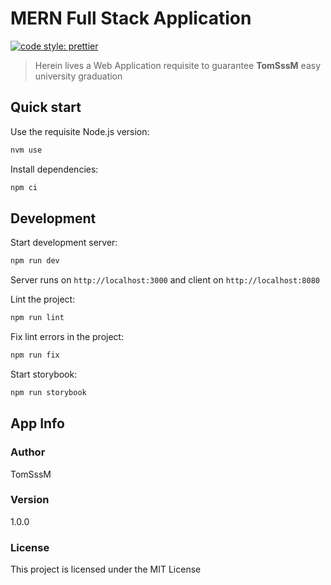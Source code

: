 # MERN Full Stack Application

[![code style: prettier](https://img.shields.io/badge/code_style-prettier-ff69b4.svg?style=flat-square)](https://github.com/prettier/prettier)

> Herein lives a Web Application requisite to guarantee **TomSssM** easy
> university graduation

## Quick start

Use the requisite Node.js version:

```bash
nvm use
```

Install dependencies:

```bash
npm ci
```

## Development

Start development server:

```bash
npm run dev
```

Server runs on `http://localhost:3000` and client on `http://localhost:8080`

Lint the project:

```bash
npm run lint
```

Fix lint errors in the project:

```bash
npm run fix
```

Start storybook:

```bash
npm run storybook
```

<!-- TODO: deployment -->

<!--
## Deployment

Add your MONGO_URI to the default.json file. Make sure you set an env var for that and the jwtSecret on deployment
+ see what other env vars are requisite in .env
-->

## App Info

### Author

TomSssM

### Version

1.0.0

### License

This project is licensed under the MIT License
